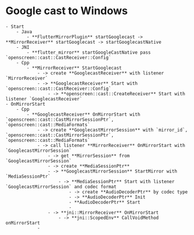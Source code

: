 # Google cast to Windows
	- Start
		- Java
			- **FlutterMirrorPlugin** startGooglecast -> **MirrorReceiver** startGooglecast -> startGooglecastNative
		- JNI
			- **flutter_mirror** startGoogleCastNative pass `openscreen::cast::CastReceiver::Config`
		- Cpp
			- **MirrorReceiver** StartGooglecast
				- -> create **GooglecastReceiver** with listener `MirrorReceiver`
				- -> **GooglecastReceiver** Start with `openscreen::cast::CastReceiver::Config`
					- -> **openscreen::cast::CreateReceiver** Start with listener `GooglecastReceiver`
	- OnMirrorStart
		- Cpp
			- **GooglecastReceiver** OnMirrorStart with `openscreen::cast::CastMirrorSessionPtr`, `openscreen::cast::MediaFormats`
				- -> create **GooglecastMirrorSession** with `mirror_id`, `openscreen::cast::CastMirrorSessionPtr`, `openscreen::cast::MediaFormats`
				- -> call listener **MirrorReceiver** OnMirrorStart with `GooglecastMirrorSession`
					- -> get **MirrorSession** from `GooglecastMirrorSession`
					- -> create **MediaSessionPtr**
					- -> **GooglecastMirrorSession** StartMirror with `MediaSessionPtr`
						- -> **MediaSessionPtr** Start with listener `GooglecastMirrorSession` and codec format
							- -> create **AudioDecoderPtr** by codec type
							- -> **AudioDecoderPtr** Init
							- **AudioDecoderPtr** Start
							-
					- -> **jni::MirrorReceiver** OnMirrorStart
						- -> **jni::ScopedEnv** CallVoidMethod onMirrorStart
				-